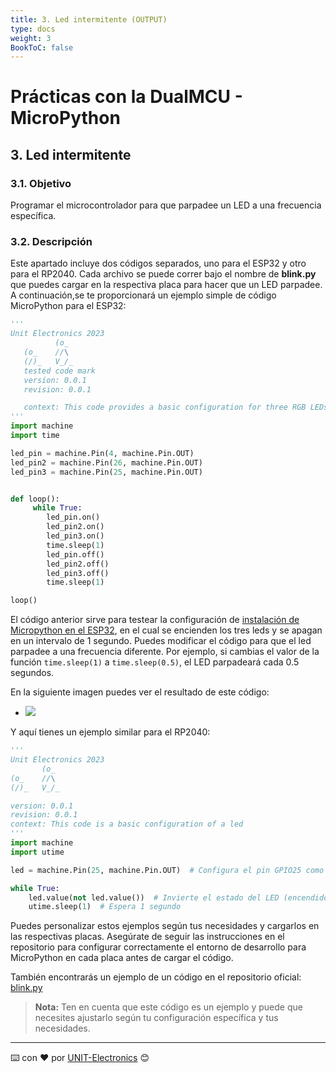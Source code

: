 ```yaml
---
title: 3. Led intermitente (OUTPUT) 
type: docs
weight: 3
BookToC: false
---
```


# Prácticas con la DualMCU - MicroPython

## 3. Led intermitente
### 3.1. Objetivo
Programar el microcontrolador para que parpadee un LED a una frecuencia específica. 



### 3.2. Descripción

Este apartado incluye dos códigos separados, uno para el ESP32 y otro para el RP2040. Cada archivo se puede correr bajo el nombre de **blink.py** que puedes cargar en la respectiva placa para hacer que un LED parpadee. A continuación,se te proporcionará un ejemplo simple de código MicroPython para el ESP32:

```python
'''
Unit Electronics 2023
          (o_
   (o_    //\
   (/)_   V_/_ 
   tested code mark
   version: 0.0.1
   revision: 0.0.1

   context: This code provides a basic configuration for three RGB LEDs.
'''
import machine
import time

led_pin = machine.Pin(4, machine.Pin.OUT)
led_pin2 = machine.Pin(26, machine.Pin.OUT)
led_pin3 = machine.Pin(25, machine.Pin.OUT)


def loop():
     while True:
        led_pin.on()    
        led_pin2.on()   
        led_pin3.on()  
        time.sleep(1)  
        led_pin.off()   
        led_pin2.off()  
        led_pin3.off()  
        time.sleep(1)   

loop()
```
El código anterior sirve para testear la configuración de [instalación de Micropython en el ESP32](https://github.com/UNIT-Electronics/DualMCU-ESP32-MicroPython), en el cual se encienden los tres leds y se apagan en un intervalo de 1 segundo. 
Puedes modificar el código para que el led parpadee a una frecuencia diferente. Por ejemplo, si cambias el valor de la función `time.sleep(1)` a `time.sleep(0.5)`, el LED parpadeará cada 0.5 segundos.

En la siguiente imagen puedes ver el resultado de este código:

+ ![](/docs/3-Led_intermitente/images/blink_led2.gif)

Y aquí tienes un ejemplo similar para el RP2040:

```python
'''
Unit Electronics 2023
       (o_
(o_    //\
(/)_   V_/_ 

version: 0.0.1
revision: 0.0.1
context: This code is a basic configuration of a led
'''
import machine
import utime

led = machine.Pin(25, machine.Pin.OUT)  # Configura el pin GPIO25 como salida

while True:
    led.value(not led.value())  # Invierte el estado del LED (encendido/apagado)
    utime.sleep(1)  # Espera 1 segundo
```
Puedes personalizar estos ejemplos según tus necesidades y cargarlos en las respectivas placas. Asegúrate de seguir las instrucciones en el repositorio para configurar correctamente el entorno de desarrollo para MicroPython en cada placa antes de cargar el código.

También encontrarás un ejemplo de un código en el repositorio oficial: [blink.py](https://github.com/UNIT-Electronics/DualMCU/blob/main/Examples/Micropython%20Basics/RP2040/00.LEDs/blink.py)

> **Nota:** Ten en cuenta que este código es un ejemplo y puede que necesites ajustarlo según tu configuración específica y tus necesidades.
---
⌨️ con ❤️ por [UNIT-Electronics](https://github.com/UNIT-Electronics) 😊